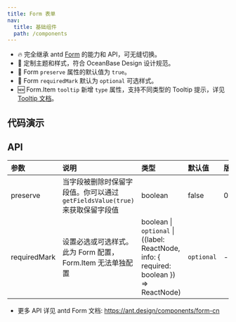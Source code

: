 ```yaml
---
title: Form 表单
nav:
  title: 基础组件
  path: /components
---
```


- 🔥 完全继承 antd [Form](https://ant.design/components/form-cn) 的能力和 API，可无缝切换。
- 💄 定制主题和样式，符合 OceanBase Design 设计规范。
- 📢 Form `preserve` 属性的默认值为 `true`。
- 📢 Form `requiredMark` 默认为 `optional` 可选样式。
- 🆕 Form.Item `tooltip` 新增 `type` 属性，支持不同类型的 Tooltip 提示，详见 [Tooltip 文档](/components/Tooltip)。

## 代码演示

<code src="./demo/basic.tsx" title="基本" description="默认为可选样式"></code>

<code src="./demo/requiredMark-same-with-antd.tsx" title="设置为必选样式" description="可以通过全局或局部设置 `requiredMark`，让必选样式和 `antd` 保持一致"></code>

<code src="./demo/hideRequiredMark.tsx" title="hideRequiredMark" debug></code>

<code src="./demo/form-item-tooltip.tsx" title="配置提示信息"></code>

## API

| 参数 | 说明 | 类型 | 默认值 | 版本 |
| :-- | :-- | :-- | :-- | :-- |
| preserve | 当字段被删除时保留字段值。你可以通过 `getFieldsValue(true)` 来获取保留字段值 | boolean | false | 0.3.1 |
| requiredMark | 设置必选或可选样式。此为 Form 配置，Form.Item 无法单独配置 | boolean \| `optional` \| ((label: ReactNode, info: { required: boolean }) => ReactNode) | `optional` | - |

- 更多 API 详见 antd Form 文档: https://ant.design/components/form-cn
